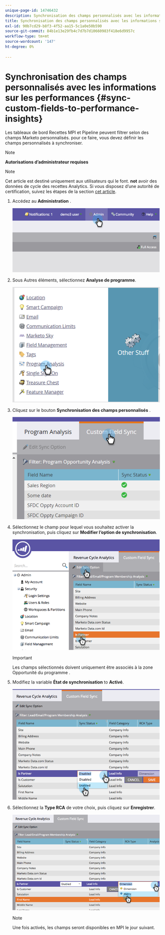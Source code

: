 ```yaml
---
unique-page-id: 14746432
description: Synchronisation des champs personnalisés avec les informations de performances - Documents Marketo - Documentation du produit
title: Synchronisation des champs personnalisés avec les informations sur les performances
exl-id: 90b7cd29-b8f3-4f52-aa15-5c1a0e50b590
source-git-commit: 84b1e13e29fb4c7d7b7d10660983f418e6d9957c
workflow-type: tm+mt
source-wordcount: '147'
ht-degree: 0%

---
```


# Synchronisation des champs personnalisés avec les informations sur les performances {#sync-custom-fields-to-performance-insights}

Les tableaux de bord Recettes MPI et Pipeline peuvent filtrer selon des champs Marketo personnalisés. pour ce faire, vous devez définir les champs personnalisés à synchroniser.

>[!NOTE]
>
>**Autorisations d’administrateur requises**

>[!NOTE]
>
>Cet article est destiné uniquement aux utilisateurs qui le font. **not** avoir des données de cycle des recettes Analytics. Si vous disposez d’une autorité de certification, suivez les étapes de la section [cet article](/help/marketo/product-docs/reporting/revenue-cycle-analytics/revenue-explorer/sync-custom-fields-to-the-revenue-explorer.md).

1. Accédez au **Administration** .

   ![](assets/image2014-9-19-9-3a51-3a11.png)

1. Sous Autres éléments, sélectionnez **Analyse de programme**.

   ![](assets/2-3.png)

1. Cliquez sur le bouton **Synchronisation des champs personnalisés** .

   ![](assets/3-5.png)

1. Sélectionnez le champ pour lequel vous souhaitez activer la synchronisation, puis cliquez sur **Modifier l’option de synchronisation**.

   ![](assets/image2014-9-19-9-3a51-3a36.png)

   >[!IMPORTANT]
   >
   >Les champs sélectionnés doivent uniquement être associés à la zone Opportunité du programme .

1. Modifiez la variable **État de synchronisation** to **Activé**.

   ![](assets/image2014-9-19-9-3a51-3a45.png)

1. Sélectionnez la **Type RCA** de votre choix, puis cliquez sur **Enregistrer**.

   ![](assets/image2014-9-19-9-3a51-3a52.png)

   >[!NOTE]
   >
   >Une fois activés, les champs seront disponibles en MPI le jour suivant.
